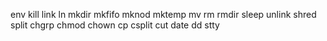 env
kill
link
ln
mkdir
mkfifo
mknod
mktemp
mv
rm
rmdir
sleep
unlink
shred
split
chgrp
chmod
chown
cp
csplit
cut
date
dd
stty

